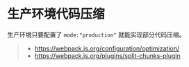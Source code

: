# 生产环境代码压缩

生产环境只要配置了 `mode:"production"` 就能实现部分代码压缩。

> - https://webpack.js.org/configuration/optimization/
> - https://webpack.js.org/plugins/split-chunks-plugin
